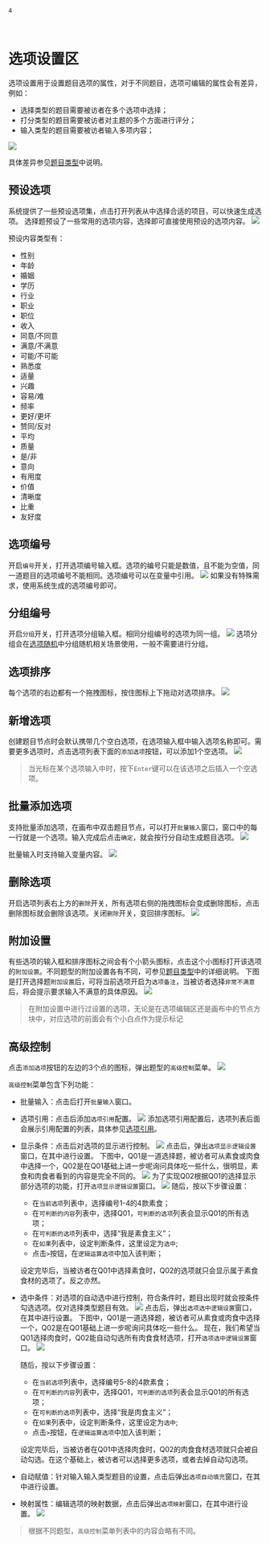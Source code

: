 ```index
4
```
```tag

```
```summary

```

# 选项设置区

选项设置用于设置题目选项的属性，对于不同题目，选项可编辑的属性会有差异，例如：
+ 选择类型的题目需要被访者在多个选项中选择；
+ 打分类型的题目需要被访者对主题的多个方面进行评分；
+ 输入类型的题目需要被访者输入多项内容；

<img src='../../assets/snapshots/node-setting/answer-choices/normal.png'>

具体差异参见[题目类型](../nodes/concept.md)中说明。

## 预设选项
系统提供了一些预设选项集，点击打开列表从中选择合适的项目，可以快速生成选项。
选择题预设了一些常用的选项内容，选择即可直接使用预设的选项内容。
<img src='../../assets/snapshots/node-setting/answer-choices/answer-presets/normal.png'>

预设内容类型有：
  + 性别
  + 年龄
  + 婚姻
  + 学历
  + 行业
  + 职业
  + 职位
  + 收入
  + 同意/不同意
  + 满意/不满意
  + 可能/不可能
  + 熟悉度
  + 适量
  + 兴趣
  + 容易/难
  + 频率
  + 更好/更坏
  + 赞同/反对
  + 平均
  + 质量
  + 是/非
  + 意向
  + 有用度
  + 价值
  + 清晰度
  + 比重
  + 友好度

## 选项编号
开启`编号`开关，打开选项编号输入框。选项的编号只能是数值，且不能为空值，同一道题目的选项编号不能相同。选项编号可以在变量中引用。
<img src='../../assets/snapshots/node-setting/answer-choices/number.png'>
如果没有特殊需求，使用系统生成的选项编号即可。

## 分组编号
开启`分组`开关，打开选项分组输入框。相同分组编号的选项为同一组。
<img src='../../assets/snapshots/node-setting/answer-choices/group.png'>
选项分组会在[选项随机](./option-random.md)中分组随机相关场景使用，一般不需要进行分组。

## 选项排序
每个选项的右边都有一个拖拽图标，按住图标上下拖动对选项排序。
<img src='../../assets/snapshots/node-setting/answer-choices/sorting.png'>

## 新增选项
创建题目节点时会默认携带几个空白选项，在选项输入框中输入选项名称即可。需要更多选项时，点击选项列表下面的`添加选项`按钮，可以添加1个空选项。
<img src='../../assets/snapshots/node-setting/answer-choices/add-choice.png'>

  > 当光标在某个选项输入中时，按下`Enter`键可以在该选项之后插入一个空选项。

## 批量添加选项
支持批量添加选项，在画布中双击题目节点，可以打开`批量输入`窗口，窗口中的每一行就是一个选项。输入完成后点击`确定`，就会按行分自动生成题目选项。
<img src='../../assets/snapshots/node-setting/answer-choices/batch/normal.png'>

批量输入时支持输入变量内容。
<img src='../../assets/snapshots/node-setting/answer-choices/batch/variable.png'>

## 删除选项
开启选项列表右上方的`删除`开关，所有选项右侧的拖拽图标会变成删除图标，点击删除图标就会删除该选项。关闭`删除`开关，变回排序图标。
<img src='../../assets/snapshots/node-setting/answer-choices/delete.png'>

## 附加设置
有些选项的输入框和排序图标之间会有个小箭头图标，点击这个小图标打开该选项的`附加设置`。不同题型的附加设置各有不同，可参见[题目类型](../nodes/concept.md)中的详细说明。
下图是打开选择题`附加设置`后，可将当前选项开启为`选项备注`，当被访者选择`非常不满意`后，将会提示要求输入不满意的具体原因。
<img src='../../assets/snapshots/node-setting/answer-choices/comments.png'>

> 在附加设置中进行过设置的选项，无论是在选项编辑区还是画布中的节点方块中，对应选项的前面会有个小白点作为提示标记

## 高级控制
点击`添加选项`按钮的左边的3个点的图标，弹出题型的`高级控制`菜单。
<img src='../../assets/snapshots/node-setting/answer-choices/advanced-button.png'>

`高级控制`菜单包含下列功能：
+ 批量输入：点击后打开`批量输入`窗口。

+ 选项引用：点击后添加`选项引用`配置。
  <img src='../../assets/snapshots/node-setting/answer-choices/variable/menu.png'>
添加选项引用配置后，选项列表后面会展示引用配置的列表，具体参见[选项引用](../opt-reference/concept.md)。

+ 显示条件：点击后对选项的显示进行控制。
  <img src='../../assets/snapshots/node-setting/answer-choices/display-logic/node-Q02.png'>
  点击后，弹出`选项显示逻辑设置`窗口，在其中进行设置。
  下图中，Q01是一道选择题，被访者可从素食或肉食中选择一个，Q02是在Q01基础上进一步呢询问具体吃一些什么，很明显，素食和肉食者看到的内容是完全不同的。
  <img src='../../assets/snapshots/node-setting/answer-choices/display-logic/node-Q01.png'>
  为了实现Q02根据Q01的选择显示部分选项的功能，打开`选项显示逻辑设置`窗口。
  <img src='../../assets/snapshots/node-setting/answer-choices/display-logic/popup.png'>
  随后，按以下步骤设置：
    + 在`当前选项`列表中，选择编号1-4的4款素食；
    + 在`可判断的内容`列表中，选择Q01，`可判断的选项`列表会显示Q01的所有选项；
    + 在`可判断的选项`列表中，选择“我是素食主义”；
    + 在`如果`列表中，设定判断条件，这里设定为`选中`;
    + 点击`>`按钮，在`逻辑运算选项`中加入该判断；

  设定完毕后，当被访者在Q01中选择素食时，Q02的选项就只会显示属于素食食材的选项了。反之亦然。

+ 选中条件：对选项的自动选中进行控制，符合条件时，题目出现时就会按条件勾选选项。仅对选择类型题目有效。
  <img src='../../assets/snapshots/node-setting/answer-choices/active-logic/node-Q02.png'>
  点击后，弹出`选项选中逻辑设置`窗口，在其中进行设置。
  下图中，Q01是一道选择题，被访者可从素食或肉食中选择一个，Q02是在Q01基础上进一步呢询问具体吃一些什么。
  现在，我们希望当Q01选择肉食时，Q02能自动勾选所有肉食食材选项，打开`选项选中逻辑设置`窗口。
  <img src='../../assets/snapshots/node-setting/answer-choices/active-logic/popup.png'>

  随后，按以下步骤设置：
    + 在`当前选项`列表中，选择编号5-8的4款素食；
    + 在`可判断的内容`列表中，选择Q01，`可判断的选项`列表会显示Q01的所有选项；
    + 在`可判断的选项`列表中，选择“我是肉食主义”；
    + 在`如果`列表中，设定判断条件，这里设定为`选中`;
    + 点击`>`按钮，在`逻辑运算选项`中加入该判断；

  设定完毕后，当被访者在Q01中选择肉食时，Q02的肉食食材选项就只会被自动勾选。在这个基础上，被访者可以选择更多选项，或者去掉自动勾选项。

+ 自动赋值：针对输入输入类型题目的设置，点击后弹出`选项自动填充`窗口，在其中进行设置。

+ 映射属性：编辑选项的映射数据，点击后弹出`选项映射`窗口，在其中进行设置。
  <img src='../../assets/snapshots/node-setting/answer-choices/choices-mapping.png'>
  

> 根据不同题型，`高级控制`菜单列表中的内容会略有不同。